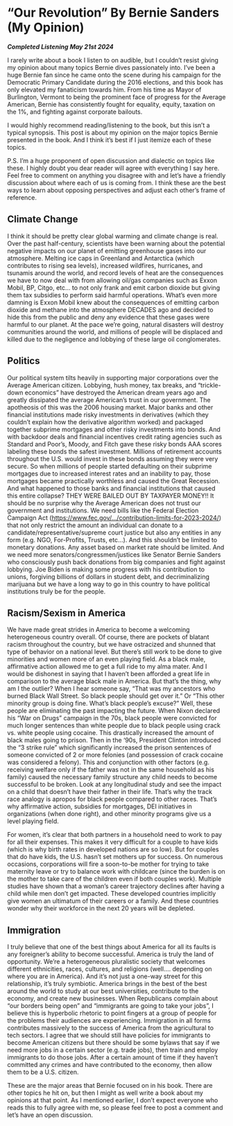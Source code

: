 # “Our Revolution” By Bernie Sanders (My Opinion)

***Completed Listening May 21st 2024***

I rarely write about a book I listen to on audible, but I couldn’t resist giving my opinion about many topics Bernie dives passionately into. I’ve been a huge Bernie fan since he came onto the scene during his campaign for the Democratic Primary Candidate during the 2016 elections, and this book has only elevated my fanaticism towards him. From his time as Mayor of Burlington, Vermont to being the prominent face of progress for the Average American, Bernie has consistently fought for equality, equity, taxation on the 1%, and fighting against corporate bailouts.

I would highly recommend reading/listening to the book, but this isn’t a typical synopsis. This post is about my opinion on the major topics Bernie presented in the book. And I think it’s best if I just itemize each of these topics.

P.S. I’m a huge proponent of open discussion and dialectic on topics like these. I highly doubt you dear reader will agree with everything I say here. Feel free to comment on anything you disagree with and let’s have a friendly discussion about where each of us is coming from. I think these are the best ways to learn about opposing perspectives and adjust each other’s frame of reference. 

## Climate Change
   
I think it should be pretty clear global warming and climate change is real. Over the past half-century, scientists have been warning about the potential negative impacts on our planet of emitting greenhouse gases into our atmosphere. Melting ice caps in Greenland and Antarctica (which contributes to rising sea levels), increased wildfires, hurricanes, and tsunamis around the world, and record levels of heat are the consequences we have to now deal with from allowing oil/gas companies such as Exxon Mobil, BP, Citgo, etc… to not only frank and emit carbon dioxide but giving them tax subsidies to perform said harmful operations. What’s even more damning is Exxon Mobil knew about the consequences of emitting carbon dioxide and methane into the atmosphere DECADES ago and decided to hide this from the public and deny any evidence that these gases were harmful to our planet. At the pace we’re going, natural disasters will destroy communities around the world, and millions of people will be displaced and killed due to the negligence and lobbying of these large oil conglomerates.

## Politics

Our political system tilts heavily in supporting major corporations over the Average American citizen. Lobbying, hush money, tax breaks, and “trickle-down economics” have destroyed the American dream years ago and greatly dissipated the average American’s trust in our government. The apotheosis of this was the 2006 housing market. Major banks and other financial institutions made risky investments in derivatives (which they couldn’t explain how the derivative algorithm worked) and packaged together subprime mortgages and other risky investments into bonds. And with backdoor deals and financial incentives credit rating agencies such as Standard and Poor’s, Moody, and Fitch gave these risky bonds AAA scores labeling these bonds the safest investment. Millions of retirement accounts throughout the U.S. would invest in these bonds assuming they were very secure. So when millions of people started defaulting on their subprime mortgages due to increased interest rates and an inability to pay, those mortgages became practically worthless and caused the Great Recession. And what happened to those banks and financial institutions that caused this entire collapse? THEY WERE BAILED OUT BY TAXPAYER MONEY!! It should be no surprise why the Average American does not trust our government and institutions. We need bills like the Federal Election Campaign Act (https://www.fec.gov/.../contribution-limits-for-2023-2024/) that not only restrict the amount an individual can donate to a candidate/representative/supreme court justice but also any entities in any form (e.g. NGO, For-Profits, Trusts, etc…). And this shouldn’t be limited to monetary donations. Any asset based on market rate should be limited. And we need more senators/congressmen/justices like Senator Bernie Sanders who consciously push back donations from big companies and fight against lobbying. Joe Biden is making some progress with his contribution to unions, forgiving billions of dollars in student debt, and decriminalizing marijuana but we have a long way to go in this country to have political institutions truly be for the people.

## Racism/Sexism in America
   
We have made great strides in America to become a welcoming heterogeneous country overall. Of course, there are pockets of blatant racism throughout the country, but we have ostracized and shunned that type of behavior on a national level. But there’s still work to be done to give minorities and women more of an even playing field. As a black male, affirmative action allowed me to get a full ride to my alma mater. And I would be dishonest in saying that I haven’t been afforded a great life in comparison to the average black male in America. But that’s the thing, why am I the outlier? When I hear someone say, “That was my ancestors who burned Black Wall Street. So black people should get over it.” Or “This other minority group is doing fine. What’s black people’s excuse?” Well, these people are eliminating the past impacting the future. When Nixon declared his “War on Drugs” campaign in the 70s, black people were convicted for much longer sentences than white people due to black people using crack vs. white people using cocaine. This drastically increased the amount of black males going to prison. Then in the ‘90s, President Clinton introduced the “3 strike rule” which significantly increased the prison sentences of someone convicted of 2 or more felonies (and possession of crack cocaine was considered a felony). This and conjunction with other factors (e.g. receiving welfare only if the father was not in the same household as his family) caused the necessary family structure any child needs to become successful to be broken. Look at any longitudinal study and see the impact on a child that doesn’t have their father in their life. That’s why the track race analogy is apropos for black people compared to other races. That’s why affirmative action, subsidies for mortgages, DEI initiatives in organizations (when done right), and other minority programs give us a level playing field.

For women, it’s clear that both partners in a household need to work to pay for all their expenses. This makes it very difficult for a couple to have kids (which is why birth rates in developed nations are so low). But for couples that do have kids, the U.S. hasn’t set mothers up for success. On numerous occasions, corporations will fire a soon-to-be mother for trying to take maternity leave or try to balance work with childcare (since the burden is on the mother to take care of the children even if both couples work). Multiple studies have shown that a woman’s career trajectory declines after having a child while men don’t get impacted. These developed countries implicitly give women an ultimatum of their careers or a family. And these countries wonder why their workforce in the next 20 years will be depleted.

## Immigration

I truly believe that one of the best things about America for all its faults is any foreigner’s ability to become successful. America is truly the land of opportunity. We’re a heterogeneous pluralistic society that welcomes different ethnicities, races, cultures, and religions (well…. depending on where you are in America). And it’s not just a one-way street for this relationship, it’s truly symbiotic. America brings in the best of the best around the world to study at our best universities, contribute to the economy, and create new businesses. When Republicans complain about “our borders being open” and “immigrants are going to take your jobs”, I believe this is hyperbolic rhetoric to point fingers at a group of people for the problems their audiences are experiencing. Immigration in all forms contributes massively to the success of America from the agricultural to tech sectors. I agree that we should still have policies for immigrants to become American citizens but there should be some bylaws that say if we need more jobs in a certain sector (e.g. trade jobs), then train and employ immigrants to do those jobs. After a certain amount of time if they haven’t committed any crimes and have contributed to the economy, then allow them to be a U.S. citizen.

These are the major areas that Bernie focused on in his book. There are other topics he hit on, but then I might as well write a book about my opinions at that point. As I mentioned earlier, I don’t expect everyone who reads this to fully agree with me, so please feel free to post a comment and let’s have an open discussion.
